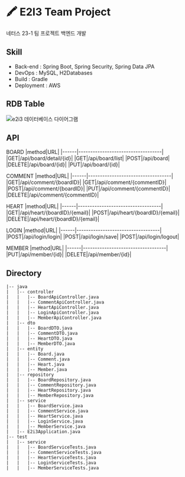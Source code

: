 # 🖍 E2I3 Team Project
네터스 23-1 팀 프로젝트 백엔드 개발

## Skill
- Back-end : Spring Boot, Spring Security, Spring Data JPA
- DevOps : MySQL, H2Databases
- Build : Gradle
- Deployment : AWS

## RDB Table
![e2i3 데이터베이스 다이어그램](https://user-images.githubusercontent.com/46291115/236372611-366ad6bd-878c-4d09-a76a-5aaabd81ff41.png)

## API
BOARD
|method|URL|
|------|-----------------------------------|
|GET|/api/board/detail/{id}|
|GET|/api/board/list|
|POST|/api/board|
|DELETE|/api/board/{id}|
|PUT|/api/board/{id}|

COMMENT
|method|URL|
|------|-----------------------------------|
|GET|/api/comment/{boardID}|
|GET|/api/comment/{commentID}|
|POST|/api/comment/{boardID}|
|PUT|/api/comment/{commentID}|
|DELETE|/api/comment/{commentID}|

HEART
|method|URL|
|------|-----------------------------------|
|GET|/api/heart/{boardID}/{email}|
|POST|/api/heart/{boardID}/{email}|
|DELETE|/api/heart/{boardID}/{email}|

LOGIN
|method|URL|
|------|-----------------------------------|
|POST|/api/login/login|
|POST|/api/login/save|
|POST|/api/login/logout|

MEMBER
|method|URL|
|------|-----------------------------------|
|PUT|/api/member/{id}|
|DELETE|/api/member/{id}|

## Directory
```directory
|-- java
|   |-- controller
|   |   |-- BoardApiController.java
|   |   |-- CommentApiController.java
|   |   |-- HeartApiController.java
|   |   |-- LoginApiController.java
|   |   |-- MemberApiController.java
|   |-- dto
|   |   |-- BoardDTO.java
|   |   |-- CommentDTO.java
|   |   |-- HeartDTO.java
|   |   |-- MemberDTO.java
|   |-- entity
|   |   |-- Board.java
|   |   |-- Comment.java
|   |   |-- Heart.java
|   |   |-- Member.java
|   |-- repository
|   |   |-- BoardRepository.java
|   |   |-- CommentRepository.java
|   |   |-- HeartRepository.java
|   |   |-- MemberRepository.java
|   |-- service
|   |   |-- BoardService.java
|   |   |-- CommentService.java
|   |   |-- HeartService.java
|   |   |-- LoginService.java
|   |   |-- MemberService.java
|   |-- E2i3Application.java
|-- test
|   |-- service
|   |   |-- BoardServiceTests.java
|   |   |-- CommentServiceTests.java
|   |   |-- HeartServiceTests.java
|   |   |-- LoginServiceTests.java
|   |   |-- MemberServiceTests.java
```
